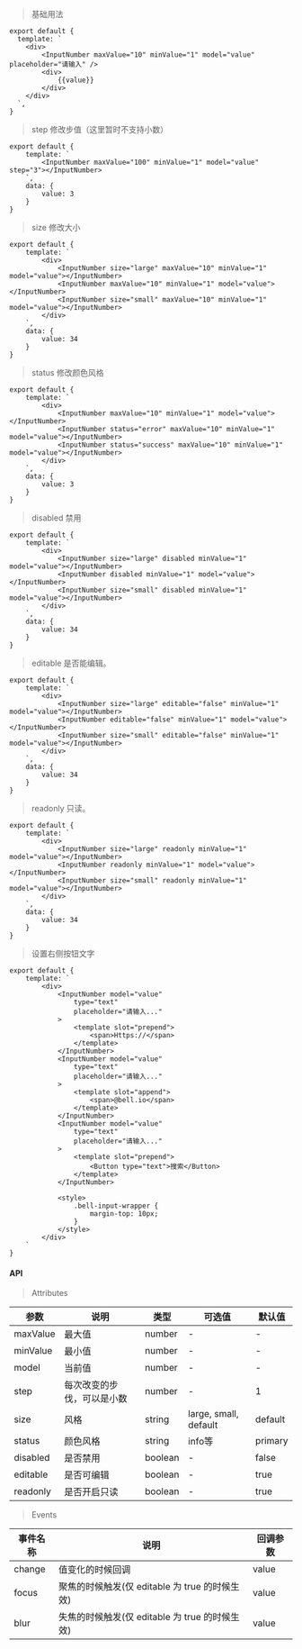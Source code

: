> 基础用法

    export default {
      template: `
        <div>
            <InputNumber maxValue="10" minValue="1" model="value" placeholder="请输入" />
            <div>
                {{value}}
            </div>
        </div>
      `,
    }

> step 修改步值（这里暂时不支持小数）

    export default {
        template: `
            <InputNumber maxValue="100" minValue="1" model="value" step="3"></InputNumber>
        `,
        data: {
            value: 3
        }
    }

> size 修改大小

    export default {
        template: `
            <div>
                <InputNumber size="large" maxValue="10" minValue="1" model="value"></InputNumber>
                <InputNumber maxValue="10" minValue="1" model="value"></InputNumber>
                <InputNumber size="small" maxValue="10" minValue="1" model="value"></InputNumber>
            </div>
        `,
        data: {
            value: 34
        }
    }

> status 修改颜色风格

    export default {
        template: `
            <div>
                <InputNumber maxValue="10" minValue="1" model="value"></InputNumber>
                <InputNumber status="error" maxValue="10" minValue="1" model="value"></InputNumber>
                <InputNumber status="success" maxValue="10" minValue="1" model="value"></InputNumber>
            </div>
        `,
        data: {
            value: 3
        }
    }

> disabled 禁用

    export default {
        template: `
            <div>
                <InputNumber size="large" disabled minValue="1" model="value"></InputNumber>
                <InputNumber disabled minValue="1" model="value"></InputNumber>
                <InputNumber size="small" disabled minValue="1" model="value"></InputNumber>
            </div>
        `,
        data: {
            value: 34
        }
    }

> editable 是否能编辑。

    export default {
        template: `
            <div>
                <InputNumber size="large" editable="false" minValue="1" model="value"></InputNumber>
                <InputNumber editable="false" minValue="1" model="value"></InputNumber>
                <InputNumber size="small" editable="false" minValue="1" model="value"></InputNumber>
            </div>
        `,
        data: {
            value: 34
        }
    }

> readonly 只读。

    export default {
        template: `
            <div>
                <InputNumber size="large" readonly minValue="1" model="value"></InputNumber>
                <InputNumber readonly minValue="1" model="value"></InputNumber>
                <InputNumber size="small" readonly minValue="1" model="value"></InputNumber>
            </div>
        `,
        data: {
            value: 34
        }
    }

> 设置右侧按钮文字

    export default {
        template: `
            <div>
                <InputNumber model="value"
                    type="text"
                    placeholder="请输入..."
                >
                    <template slot="prepend">
                        <span>Https://</span>
                    </template>
                </InputNumber>
                <InputNumber model="value"
                    type="text"
                    placeholder="请输入..."
                >
                    <template slot="append">
                        <span>@bell.io</span>
                    </template>
                </InputNumber>
                <InputNumber model="value"
                    type="text"
                    placeholder="请输入..."
                >
                    <template slot="prepend">
                        <Button type="text">搜索</Button>
                    </template>
                </InputNumber>

                <style>
                    .bell-input-wrapper {
                        margin-top: 10px;
                    }
                </style>
            </div>
        `
    }

#### API

> Attributes

参数 | 说明 | 类型 | 可选值 | 默认值
---|---|---|---|---
maxValue | 最大值 | number | - | -
minValue | 最小值 | number | - | -
model | 当前值 | number | - | -
step | 每次改变的步伐，可以是小数 | number | - | 1
size | 风格 | string | large, small, default | default
status | 颜色风格 | string | info等 | primary
disabled | 是否禁用 | boolean | - | false
editable | 是否可编辑 | boolean | - | true
readonly | 是否开启只读 | boolean | - | true

> Events

事件名称 | 说明 | 回调参数
---|---|---
change | 值变化的时候回调 | value
focus | 聚焦的时候触发(仅 editable 为 true 的时候生效) | value
blur | 失焦的时候触发(仅 editable 为 true 的时候生效) | value